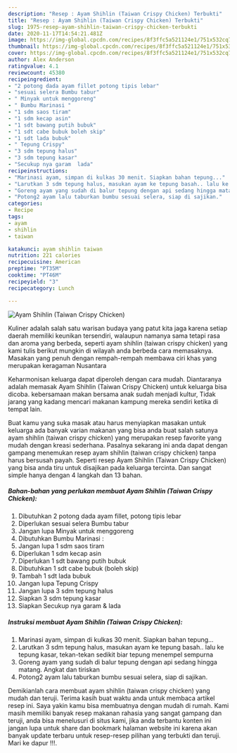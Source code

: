 ```yaml
---
description: "Resep : Ayam Shihlin (Taiwan Crispy Chicken) Terbukti"
title: "Resep : Ayam Shihlin (Taiwan Crispy Chicken) Terbukti"
slug: 1975-resep-ayam-shihlin-taiwan-crispy-chicken-terbukti
date: 2020-11-17T14:54:21.481Z
image: https://img-global.cpcdn.com/recipes/8f3ffc5a521124e1/751x532cq70/ayam-shihlin-taiwan-crispy-chicken-foto-resep-utama.jpg
thumbnail: https://img-global.cpcdn.com/recipes/8f3ffc5a521124e1/751x532cq70/ayam-shihlin-taiwan-crispy-chicken-foto-resep-utama.jpg
cover: https://img-global.cpcdn.com/recipes/8f3ffc5a521124e1/751x532cq70/ayam-shihlin-taiwan-crispy-chicken-foto-resep-utama.jpg
author: Alex Anderson
ratingvalue: 4.1
reviewcount: 45380
recipeingredient:
- "2 potong dada ayam fillet potong tipis lebar"
- "sesuai selera Bumbu tabur"
- " Minyak untuk menggoreng"
- " Bumbu Marinasi "
- "1 sdm saos tiram"
- "1 sdm kecap asin"
- "1 sdt bawang putih bubuk"
- "1 sdt cabe bubuk boleh skip"
- "1 sdt lada bubuk"
- " Tepung Crispy"
- "3 sdm tepung halus"
- "3 sdm tepung kasar"
- "Secukup nya garam  lada"
recipeinstructions:
- "Marinasi ayam, simpan di kulkas 30 menit. Siapkan bahan tepung..."
- "Larutkan 3 sdm tepung halus, masukan ayam ke tepung basah.. lalu ke tepung kasar, tekan-tekan sedikit biar tepung menempel sempurna"
- "Goreng ayam yang sudah di balur tepung dengan api sedang hingga matang. Angkat dan tiriskan"
- "Potong2 ayam lalu taburkan bumbu sesuai selera, siap di sajikan."
categories:
- Recipe
tags:
- ayam
- shihlin
- taiwan

katakunci: ayam shihlin taiwan 
nutrition: 221 calories
recipecuisine: American
preptime: "PT35M"
cooktime: "PT46M"
recipeyield: "3"
recipecategory: Lunch

---
```



![Ayam Shihlin (Taiwan Crispy Chicken)](https://img-global.cpcdn.com/recipes/8f3ffc5a521124e1/751x532cq70/ayam-shihlin-taiwan-crispy-chicken-foto-resep-utama.jpg)

Kuliner adalah salah satu warisan budaya yang patut kita jaga karena setiap daerah memiliki keunikan tersendiri, walaupun namanya sama tetapi rasa dan aroma yang berbeda, seperti ayam shihlin (taiwan crispy chicken) yang kami tulis berikut mungkin di wilayah anda berbeda cara memasaknya. Masakan yang penuh dengan rempah-rempah membawa ciri khas yang merupakan keragaman Nusantara

Keharmonisan keluarga dapat diperoleh dengan cara mudah. Diantaranya adalah memasak Ayam Shihlin (Taiwan Crispy Chicken) untuk keluarga bisa dicoba. kebersamaan makan bersama anak sudah menjadi kultur, Tidak jarang yang kadang mencari makanan kampung mereka sendiri ketika di tempat lain.



Buat kamu yang suka masak atau harus menyiapkan masakan untuk keluarga ada banyak varian makanan yang bisa anda buat salah satunya ayam shihlin (taiwan crispy chicken) yang merupakan resep favorite yang mudah dengan kreasi sederhana. Pasalnya sekarang ini anda dapat dengan gampang menemukan resep ayam shihlin (taiwan crispy chicken) tanpa harus bersusah payah.
Seperti resep Ayam Shihlin (Taiwan Crispy Chicken) yang bisa anda tiru untuk disajikan pada keluarga tercinta. Dan sangat simple hanya dengan 4 langkah dan 13 bahan.


<!--inarticleads1-->

##### Bahan-bahan yang perlukan membuat Ayam Shihlin (Taiwan Crispy Chicken):

1. Dibutuhkan 2 potong dada ayam fillet, potong tipis lebar
1. Diperlukan sesuai selera Bumbu tabur
1. Jangan lupa  Minyak untuk menggoreng
1. Dibutuhkan  Bumbu Marinasi :
1. Jangan lupa 1 sdm saos tiram
1. Diperlukan 1 sdm kecap asin
1. Diperlukan 1 sdt bawang putih bubuk
1. Dibutuhkan 1 sdt cabe bubuk (boleh skip)
1. Tambah 1 sdt lada bubuk
1. Jangan lupa  Tepung Crispy
1. Jangan lupa 3 sdm tepung halus
1. Siapkan 3 sdm tepung kasar
1. Siapkan Secukup nya garam &amp; lada




<!--inarticleads2-->

##### Instruksi membuat  Ayam Shihlin (Taiwan Crispy Chicken):

1. Marinasi ayam, simpan di kulkas 30 menit. Siapkan bahan tepung...
1. Larutkan 3 sdm tepung halus, masukan ayam ke tepung basah.. lalu ke tepung kasar, tekan-tekan sedikit biar tepung menempel sempurna
1. Goreng ayam yang sudah di balur tepung dengan api sedang hingga matang. Angkat dan tiriskan
1. Potong2 ayam lalu taburkan bumbu sesuai selera, siap di sajikan.




Demikianlah cara membuat ayam shihlin (taiwan crispy chicken) yang mudah dan teruji. Terima kasih buat waktu anda untuk membaca artikel resep ini. Saya yakin kamu bisa membuatnya dengan mudah di rumah. Kami masih memiliki banyak resep makanan rahasia yang sangat gampang dan teruji, anda bisa menelusuri di situs kami, jika anda terbantu konten ini jangan lupa untuk share dan bookmark halaman website ini karena akan banyak update terbaru untuk resep-resep pilihan yang terbukti dan teruji. Mari ke dapur !!!. 
